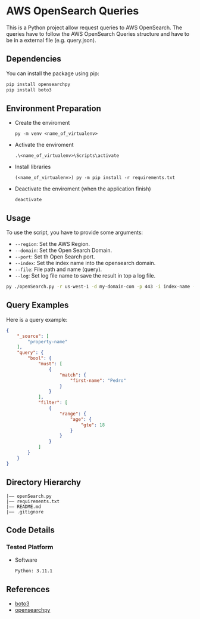 # AWS OpenSearch Queries

This is a Python project allow request queries to AWS OpenSearch. The queries have to follow the AWS OpenSearch Queries structure and have to be in a external file (e.g. query.json). 

## Dependencies

You can install the package using pip:

```bash
pip install opensearchpy
pip install boto3
```

## Environment Preparation
- Create the enviroment
  ```
  py -m venv <name_of_virtualenv>
  ```
- Activate the enviroment
  ```
  .\<name_of_virtualenv>\Scripts\activate
  ```
- Install libraries
  ```
  (<name_of_virtualenv>) py -m pip install -r requirements.txt
  ```
- Deactivate the enviroment (when the application finish)
  ```
  deactivate
  ```

## Usage

To use the script, you have to provide some arguments:

- `--region`: Set the AWS Region.
- `--domain`: Set the Open Search Domain.
- `--port`: Set th Open Search port.
- `--index`: Set the index name into the opensearch domain.
- `--file`: File path and name (query).
- `--log`: Set log file name to save the result in top a log file.

```bash
py ./openSearch.py -r us-west-1 -d my-domain-com -p 443 -i index-name -f query.json -l logger 
```

## Query Examples

Here is a query example:

```json
{
    "_source": [
        "property-name"
    ],
    "query": {
        "bool": {
            "must": [
                {
                    "match": {
                        "first-name": "Pedro"
                    }
                }
            ],
            "filter": [
                {
                    "range": {
                        "age": {
                            "gte": 18
                        }
                    }
                }
            ]
        }
    }
}
```

## Directory Hierarchy
```
|—— openSearch.py
|—— requirements.txt
|—— README.md
|—— .gitignore
```

## Code Details
### Tested Platform
- Software
  ```
  Python: 3.11.1
  ```

## References
- [boto3](https://boto3.amazonaws.com/v1/documentation/api/latest/guide/quickstart.html)
- [opensearchpy](https://pypi.org/project/opensearch-py/)